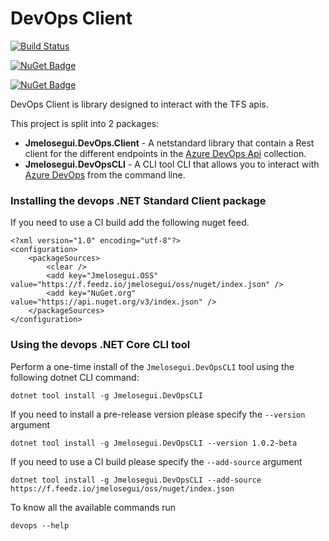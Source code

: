 # DevOps Client

[![Build Status](https://dev.azure.com/elosegui/OSS/_apis/build/status/jmelosegui.DevOps-CLI?branchName=master)](https://dev.azure.com/elosegui/OSS/_build/latest?definitionId=2&branchName=master)

[![NuGet Badge](https://buildstats.info/nuget/Jmelosegui.DevOpsCLI)](https://www.nuget.org/packages/Jmelosegui.DevOpsCLI/)

[![NuGet Badge](https://buildstats.info/nuget/Jmelosegui.DevOps.Client)](https://www.nuget.org/packages/Jmelosegui.DevOps.Client/)

DevOps Client is library designed to interact with the TFS apis.

This project is split into 2 packages:
- **Jmelosegui.DevOps.Client** - A netstandard library that contain a Rest client for the different endpoints in the [Azure DevOps Api](https://docs.microsoft.com/en-us/rest/api/azure/devops/?view=azure-devops-rest-5.1) collection.
- **Jmelosegui.DevOpsCLI** - A CLI tool CLI that allows you to interact with [Azure DevOps](https://azure.microsoft.com/en-us/services/devops/) from the command line.


### Installing the devops .NET Standard Client package

If you need to use a CI build add the following nuget feed.

```
<?xml version="1.0" encoding="utf-8"?>
<configuration>
    <packageSources>
        <clear />
        <add key="Jmelosegui.OSS" value="https://f.feedz.io/jmelosegui/oss/nuget/index.json" />
        <add key="NuGet.org" value="https://api.nuget.org/v3/index.json" />
    </packageSources>
</configuration>
```

### Using the devops .NET Core CLI tool

Perform a one-time install of the `Jmelosegui.DevOpsCLI` tool using the following dotnet CLI command:

```
dotnet tool install -g Jmelosegui.DevOpsCLI
```

If you need to install a pre-release version please specify the `--version` argument

```
dotnet tool install -g Jmelosegui.DevOpsCLI --version 1.0.2-beta
```

If you need to use a CI build please specify the `--add-source` argument

```
dotnet tool install -g Jmelosegui.DevOpsCLI --add-source https://f.feedz.io/jmelosegui/oss/nuget/index.json
```

To know all the available commands run

```
devops --help
```
